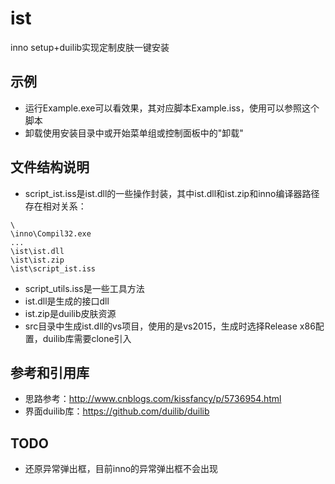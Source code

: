 # ist
inno setup+duilib实现定制皮肤一键安装

## 示例
* 运行Example.exe可以看效果，其对应脚本Example.iss，使用可以参照这个脚本
* 卸载使用安装目录中或开始菜单组或控制面板中的"卸载"

## 文件结构说明
* script_ist.iss是ist.dll的一些操作封装，其中ist.dll和ist.zip和inno编译器路径存在相对关系：
```
\
\inno\Compil32.exe
...
\ist\ist.dll
\ist\ist.zip
\ist\script_ist.iss
```
* script_utils.iss是一些工具方法
* ist.dll是生成的接口dll
* ist.zip是duilib皮肤资源
* src目录中生成ist.dll的vs项目，使用的是vs2015，生成时选择Release x86配置，duilib库需要clone引入

## 参考和引用库
* 思路参考：http://www.cnblogs.com/kissfancy/p/5736954.html
* 界面duilib库：https://github.com/duilib/duilib

## TODO
* 还原异常弹出框，目前inno的异常弹出框不会出现